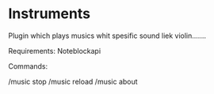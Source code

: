# Instruments

Plugin which plays musics whit spesific sound liek violin.......

Requirements: Noteblockapi

Commands:

 /music stop
 /music reload
 /music about
